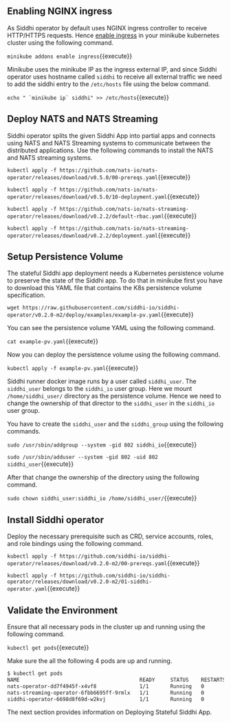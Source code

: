 ## Enabling NGINX ingress

As Siddhi operator by default uses NGINX ingress controller to receive HTTP/HTTPS requests. Hence [enable ingress](https://kubernetes.github.io/ingress-nginx/deploy/) in your minikube kubernetes cluster using the following command.

`minikube addons enable ingress`{{execute}}

Minikube uses the minikube IP as the ingress external IP, and since Siddhi operator uses hostname called `siddhi` to receive all external traffic we need to add the siddhi entry to the `/etc/hosts` file using the below command.

``` echo " `minikube ip` siddhi" >> /etc/hosts ```{{execute}}

## Deploy NATS and NATS Streaming

Siddhi operator splits the given Siddhi App into partial apps and connects using NATS and NATS Streaming systems to communicate between the distributed applications. Use the following commands to install the NATS and NATS streaming systems.

`kubectl apply -f https://github.com/nats-io/nats-operator/releases/download/v0.5.0/00-prereqs.yaml`{{execute}}

`kubectl apply -f https://github.com/nats-io/nats-operator/releases/download/v0.5.0/10-deployment.yaml`{{execute}}

`kubectl apply -f https://github.com/nats-io/nats-streaming-operator/releases/download/v0.2.2/default-rbac.yaml`{{execute}}

`kubectl apply -f https://github.com/nats-io/nats-streaming-operator/releases/download/v0.2.2/deployment.yaml`{{execute}}

## Setup Persistence Volume

The stateful Siddhi app deployment needs a Kubernetes persistence volume to preserve the state of the Siddhi app. To do that in minikube first you have to download this YAML file that contains the K8s persistence volume specification.

`wget https://raw.githubusercontent.com/siddhi-io/siddhi-operator/v0.2.0-m2/deploy/examples/example-pv.yaml`{{execute}}

You can see the persistence volume YAML using the following command.

`cat example-pv.yaml`{{execute}}

Now you can deploy the persistence volume using the following command.

`kubectl apply -f example-pv.yaml`{{execute}}

Siddhi runner docker image runs by a user called `siddhi_user`. The `siddhi_user` belongs to the `siddhi_io` user group. Here we mount `/home/siddhi_user/` directory as the persistence volume. Hence we need to change the ownership of that director to the `siddhi_user` in the `siddhi_io` user group.

You have to create the `siddhi_user` and the `siddhi_group` using the following commands.

`sudo /usr/sbin/addgroup --system -gid 802 siddhi_io`{{execute}}

`sudo /usr/sbin/adduser --system -gid 802 -uid 802 siddhi_user`{{execute}}

After that change the ownership of the directory using the following command.

`sudo chown siddhi_user:siddhi_io /home/siddhi_user/`{{execute}}


## Install Siddhi operator

Deploy the necessary prerequisite such as  CRD, service accounts, roles, and role bindings using the following command.

`kubectl apply -f https://github.com/siddhi-io/siddhi-operator/releases/download/v0.2.0-m2/00-prereqs.yaml`{{execute}}

`kubectl apply -f https://github.com/siddhi-io/siddhi-operator/releases/download/v0.2.0-m2/01-siddhi-operator.yaml`{{execute}}

## Validate the Environment

Ensure that all necessary pods in the cluster up and running using the following command.

`kubectl get pods`{{execute}}

Make sure the all the following 4 pods are up and running.

```sh
$ kubectl get pods
NAME                                       READY     STATUS    RESTARTS   AGE
nats-operator-dd7f4945f-x4vf8              1/1       Running   0          10m
nats-streaming-operator-6fbb6695ff-9rmlx   1/1       Running   0          10m
siddhi-operator-6698d8f69d-w2kvj           1/1       Running   0          10m
```

The next section provides information on Deploying Stateful Siddhi App.
